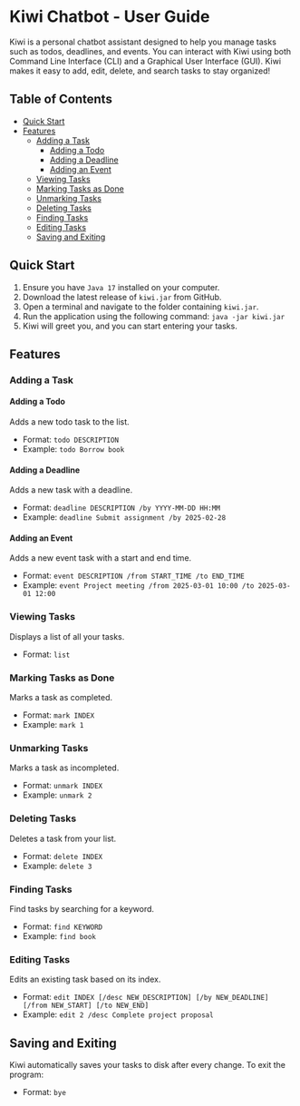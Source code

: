 # Kiwi Chatbot - User Guide

Kiwi is a personal chatbot assistant designed to help you manage tasks such as todos, deadlines, and events. You can
interact with Kiwi using both Command Line Interface (CLI) and a Graphical User Interface (GUI). Kiwi makes it easy to
add, edit, delete, and search tasks to stay organized!

## Table of Contents

- [Quick Start](#quick-start)
- [Features](#features)
    - [Adding a Task](#adding-a-task)
        - [Adding a Todo](#adding-a-todo)
        - [Adding a Deadline](#adding-a-deadline)
        - [Adding an Event](#adding-an-event)
    - [Viewing Tasks](#viewing-tasks)
    - [Marking Tasks as Done](#marking-tasks-as-done)
    - [Unmarking Tasks](#unmarking-tasks)
    - [Deleting Tasks](#deleting-tasks)
    - [Finding Tasks](#finding-tasks)
    - [Editing Tasks](#editing-tasks)
    - [Saving and Exiting](#saving-and-exiting)

## Quick Start

1. Ensure you have `Java 17` installed on your computer.
2. Download the latest release of `kiwi.jar` from GitHub.
3. Open a terminal and navigate to the folder containing `kiwi.jar`.
4. Run the application using the following command:
   `java -jar kiwi.jar`
5. Kiwi will greet you, and you can start entering your tasks.

## Features

### Adding a Task

#### Adding a Todo

Adds a new todo task to the list.

- Format: `todo DESCRIPTION`
- Example:
  `todo Borrow book`

#### Adding a Deadline

Adds a new task with a deadline.

- Format: `deadline DESCRIPTION /by YYYY-MM-DD HH:MM`
- Example:
  `deadline Submit assignment /by 2025-02-28`

#### Adding an Event

Adds a new event task with a start and end time.

- Format: `event DESCRIPTION /from START_TIME /to END_TIME`
- Example:
  `event Project meeting /from 2025-03-01 10:00 /to 2025-03-01 12:00`

### Viewing Tasks

Displays a list of all your tasks.

- Format: `list`

### Marking Tasks as Done

Marks a task as completed.

- Format: `mark INDEX`
- Example:
  `mark 1`

### Unmarking Tasks

Marks a task as incompleted.

- Format: `unmark INDEX`
- Example: `unmark 2`

### Deleting Tasks

Deletes a task from your list.

- Format: `delete INDEX`
- Example:
  `delete 3`

### Finding Tasks

Find tasks by searching for a keyword.

- Format: `find KEYWORD`
- Example:
  `find book`

### Editing Tasks

Edits an existing task based on its index.

- Format: `edit INDEX [/desc NEW_DESCRIPTION] [/by NEW_DEADLINE] [/from NEW_START] [/to NEW_END]`
- Example:
  `edit 2 /desc Complete project proposal`

## Saving and Exiting

Kiwi automatically saves your tasks to disk after every change. To exit the program:

- Format: `bye`